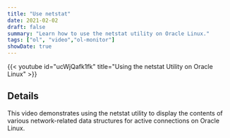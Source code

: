 ```yaml
---
title: "Use netstat"
date: 2021-02-02
draft: false
summary: "Learn how to use the netstat utility on Oracle Linux."
tags: ["ol", "video","ol-monitor"]
showDate: true
---
```


{{< youtube id="ucWjQafk1fk" title="Using the netstat Utility on Oracle Linux" >}}

## Details

This video demonstrates using the netstat utility to display the contents of various network-related data structures for active connections on Oracle Linux.
